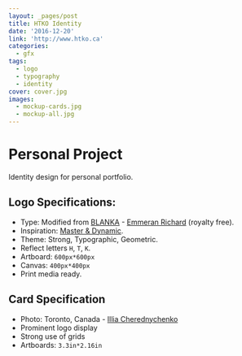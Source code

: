 ```yaml
---
layout: _pages/post
title: HTKO Identity
date: '2016-12-20'
link: 'http://www.htko.ca'
categories:
  - gfx
tags:
  - logo
  - typography
  - identity
cover: cover.jpg
images:
  - mockup-cards.jpg
  - mockup-all.jpg
---
```

# Personal Project
Identity design for personal portfolio.

## Logo Specifications:
* Type: Modified from [BLANKA](http://www.emmeranrichard.fr/portfolio/blanka-font/) - [Emmeran Richard](http://www.emmeranrichard.fr/) (royalty free).
* Inspiration: [Master & Dynamic](http://www.masterdynamic.eu/).
* Theme: Strong, Typographic, Geometric.
* Reflect letters `H`, `T`, `K`.
* Artboard: `600px*600px`
* Canvas: `400px*400px`
* Print media ready.

## Card Specification
* Photo: Toronto, Canada - [Illia Cherednychenko](https://unsplash.com/@yourturn?photo=86xXPfp48ec)
* Prominent logo display
* Strong use of grids
* Artboards: `3.3in*2.16in`
